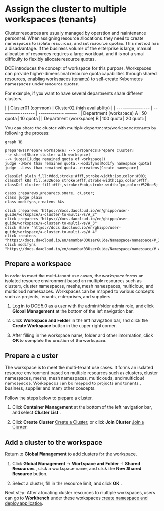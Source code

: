 # Assign the cluster to multiple workspaces (tenants)

Cluster resources are usually managed by operation and maintenance personnel. When assigning resource allocations, they need to create namespaces to isolate resources, and set resource quotas.
This method has a disadvantage. If the business volume of the enterprise is large, manual allocation of resources requires a large workload, and it is not a small difficulty to flexibly allocate resource quotas.

DCE introduces the concept of workspace for this purpose. Workspaces can provide higher-dimensional resource quota capabilities through shared resources, enabling workspaces (tenants) to self-create Kubernetes namespaces under resource quotas.

For example, if you want to have several departments share different clusters.

| | Cluster01 (common) | Cluster02 (high availability) |
| ----------------- | ----------------- | ------------- ------ |
| Department (workspace) A | 50 quota | 10 quota |
| Department (workspace) B | 100 quota | 20 quota |

You can share the cluster with multiple departments/workspace/tenants by following the process:

```mermaid
graph TB

preparews[Prepare workspace] --> preparecs[Prepare cluster]
--> share[Share cluster with workspace]
--> judge([Judge remained quota of workspace])
judge -.More than remained quota.->modifyns[Modify namespace quota]
judge -.Less than remained quota.->createns[Create namespace]

classDef plain fill:#ddd,stroke:#fff,stroke-width:1px,color:#000;
classDef k8s fill:#326ce5,stroke:#fff,stroke-width:1px,color:#fff;
classDef cluster fill:#fff,stroke:#bbb,stroke-width:1px,color:#326ce5;

class preparews,preparecs,share, cluster;
class judge plain
class modifyns,createns k8s

click preparews "https://docs.daocloud.io/en/ghippo/user-guide/workspace/a-cluster-to-multi-ws/#_2"
click preparecs "https://docs.daocloud.io/en/ghippo/user-guide/workspace/a-cluster-to-multi-ws/#_3"
click share "https://docs.daocloud.io/en/ghippo/user-guide/workspace/a-cluster-to-multi-ws/#_4"
click createns "https://docs.daocloud.io/en/amamba/03UserGuide/Namespace/namespace/#_3"
click modifyns "https://docs.daocloud.io/en/amamba/03UserGuide/Namespace/namespace/#_4"
```

## Prepare a workspace

In order to meet the multi-tenant  use cases, the workspace forms an isolated resource environment based on multiple resources such as clusters, cluster namespaces, meshs, mesh namespaces, multicloud, and multicloud namespaces.
Workspaces can be mapped to various concepts such as projects, tenants, enterprises, and suppliers.

1. Log in to DCE 5.0 as a user with the admin/folder admin role, and click __Global Management__ at the bottom of the left navigation bar.

    

1. Click __Workspace and Folder__ in the left navigation bar, and click the __Create Workspace__ button in the upper right corner.

    

1. After filling in the workspace name, folder and other information, click __OK__ to complete the creation of the workspace.

    

## Prepare a cluster

The workspace is to meet the multi-tenant  use cases. It forms an isolated resource environment based on multiple resources such as clusters, cluster namespaces, meshs, mesh namespaces, multiclouds, and multicloud namespaces. Workspaces can be mapped to projects and tenants., business, supplier and many other concepts.

Follow the steps below to prepare a cluster.

1. Click __Container Management__ at the bottom of the left navigation bar, and select __Cluster List__ .

    

1. Click __Create Cluster__ [Create a Cluster](../../../kpanda/user-guide/clusters/create-cluster.md), or click __Join Cluster__ [Join a Cluster](../../../kpanda/user-guide/clusters/integrate-cluster.md).

## Add a cluster to the workspace

Return to __Global Management__ to add clusters for the workspace.

1. Click __Global Management__ -> __Workspace and Folder__ -> __Shared Resources__ , click a workspace name, and click the __New Shared Resource__ button.

    

1. Select a cluster, fill in the resource limit, and click __OK__ .

    

Next step: After allocating cluster resources to multiple workspaces, users can go to __Workbench__ under these workspaces [create namespace and deploy application](../../../amamba/user-guide/namespace/namespace.md).
